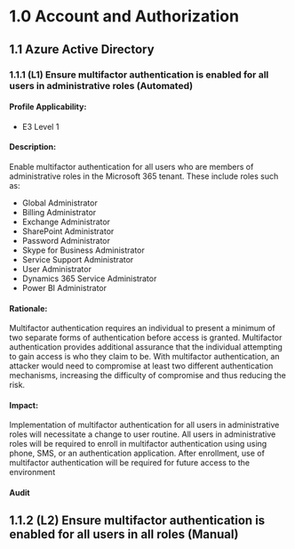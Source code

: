 # 1.0 Account and Authorization


## 1.1 Azure Active Directory




### 1.1.1 (L1) Ensure multifactor authentication is enabled for all users in administrative roles (Automated)

#### Profile Applicability:
- E3 Level 1


#### Description:

Enable multifactor authentication for all users who are members of administrative roles in
the Microsoft 365 tenant. These include roles such as:

- Global Administrator
- Billing Administrator
- Exchange Administrator
- SharePoint Administrator
- Password Administrator
- Skype for Business Administrator
- Service Support Administrator
- User Administrator
- Dynamics 365 Service Administrator
- Power BI Administrator


#### Rationale:

Multifactor authentication requires an individual to present a minimum of two separate
forms of authentication before access is granted. Multifactor authentication provides
additional assurance that the individual attempting to gain access is who they claim to be.
With multifactor authentication, an attacker would need to compromise at least two
different authentication mechanisms, increasing the difficulty of compromise and thus
reducing the risk.

#### Impact:

Implementation of multifactor authentication for all users in administrative roles will
necessitate a change to user routine. All users in administrative roles will be required to
enroll in multifactor authentication using using phone, SMS, or an authentication
application. After enrollment, use of multifactor authentication will be required for future
access to the environment



#### Audit






## 1.1.2 (L2) Ensure multifactor authentication is enabled for all users in all roles (Manual)









